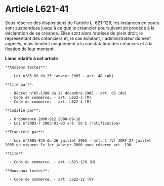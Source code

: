 # Article L621-41

Sous réserve des dispositions de l'article L. 621-126, les instances en cours sont suspendues jusqu'à ce que le créancier
poursuivant ait procédé à la déclaration de sa créance. Elles sont alors reprises de plein droit, le représentant des
créanciers et, le cas échéant, l'administrateur dûment appelés, mais tendent uniquement à la constatation des créances et à
la fixation de leur montant.

**Liens relatifs à cet article**

	**Anciens textes**:

	  - Loi n°85-98 du 25 janvier 1985 - art. 48 (Ab)

	**Cité par**:

	  - Décret n°85-1388 du 27 décembre 1985 - art. 65 (Ab)
	  - Code de commerce. - art. L622-3 (M)
	  - Code de commerce. - art. L622-4 (M)

	**Codifié par**:

	  - Ordonnance 2000-912 2000-09-18
	  - Loi n°2003-7 2003-01-03 art. 50 I (ratification)

	**Transféré par**:

	  - Loi n°2005-845 du 26 juillet 2005 - art. 1 (V) JORF 27 juillet 2005 en vigueur le 1er janvier 2006 sous réserve art. 190

	**Cite**:

	  - Code de commerce. - art. L621-126 (M)

	**Nouveaux textes**:

	  - Code de commerce. - art. L622-22 (V)
